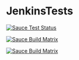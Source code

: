 # JenkinsTests
[![Sauce Test Status](https://saucelabs.com/buildstatus/parora)](https://saucelabs.com/u/parora)

[![Sauce Build Matrix](https://saucelabs.com/browser-matrix/parora)](https://saucelabs.com/u/parora.svg)

[![Sauce Build Matrix](https://saucelabs.com/browser-matrix/parora.svg)](https://saucelabs.com/u/parora)

